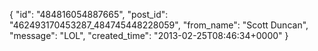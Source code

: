  {
   "id": "484816054887665",
   "post_id": "462493170453287_484745448228059",
   "from_name": "Scott Duncan",
   "message": "LOL",
   "created_time": "2013-02-25T08:46:34+0000"
 }
